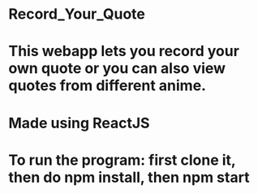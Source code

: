 # Record_Your_Quote
# This webapp lets you record your own quote or you can also view quotes from different anime.
# Made using ReactJS
# To run the program: first clone it, then do npm install, then npm start